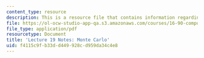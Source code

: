 ```yaml
---
content_type: resource
description: This is a resource file that contains information regarding lecture 19.
file: https://ol-ocw-studio-app-qa.s3.amazonaws.com/courses/16-90-computational-methods-in-aerospace-engineering-spring-2014/f4115c9fb33dd449928cd959da34c4e8_MIT16_90S14_Lecture19.pdf
file_type: application/pdf
resourcetype: Document
title: 'Lecture 19 Notes: Monte Carlo'
uid: f4115c9f-b33d-d449-928c-d959da34c4e8
---
```

